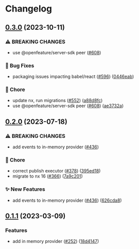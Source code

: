 # Changelog

## [0.3.0](https://github.com/open-feature/js-sdk-contrib/compare/in-memory-provider-v0.2.0...in-memory-provider-v0.3.0) (2023-10-11)


### ⚠ BREAKING CHANGES

* use @openfeature/server-sdk peer ([#608](https://github.com/open-feature/js-sdk-contrib/issues/608))

### 🐛 Bug Fixes

* packaging issues impacting babel/react ([#596](https://github.com/open-feature/js-sdk-contrib/issues/596)) ([0446eab](https://github.com/open-feature/js-sdk-contrib/commit/0446eab5cf9b45ce7de251b4f5feb8df1d499b9d))


### 🧹 Chore

* update nx, run migrations ([#552](https://github.com/open-feature/js-sdk-contrib/issues/552)) ([a88d8fc](https://github.com/open-feature/js-sdk-contrib/commit/a88d8fc097789fd7f56011e6ebb66070f52c6e56))
* use @openfeature/server-sdk peer ([#608](https://github.com/open-feature/js-sdk-contrib/issues/608)) ([ae3732a](https://github.com/open-feature/js-sdk-contrib/commit/ae3732a9068f684517db28ea1ae27b29a35e6b16))

## [0.2.0](https://github.com/open-feature/js-sdk-contrib/compare/in-memory-provider-v0.1.1...in-memory-provider-v0.2.0) (2023-07-18)


### ⚠ BREAKING CHANGES

* add events to in-memory provider ([#436](https://github.com/open-feature/js-sdk-contrib/issues/436))

### 🧹 Chore

* correct publish executor ([#378](https://github.com/open-feature/js-sdk-contrib/issues/378)) ([395ed18](https://github.com/open-feature/js-sdk-contrib/commit/395ed186de8811ae249f087821fdbdf8899c19f2))
* migrate to nx 16 ([#366](https://github.com/open-feature/js-sdk-contrib/issues/366)) ([7a9c201](https://github.com/open-feature/js-sdk-contrib/commit/7a9c201d16fd7f070a1bcd2e359487ba6e7b78d7))


### ✨ New Features

* add events to in-memory provider ([#436](https://github.com/open-feature/js-sdk-contrib/issues/436)) ([626cda8](https://github.com/open-feature/js-sdk-contrib/commit/626cda8906208e8322d3d901e5095f91b4f130e5))

## [0.1.1](https://github.com/open-feature/js-sdk-contrib/compare/in-memory-provider-v0.1.0...in-memory-provider-v0.1.1) (2023-03-09)


### Features

* add in memory provider ([#252](https://github.com/open-feature/js-sdk-contrib/issues/252)) ([18d4147](https://github.com/open-feature/js-sdk-contrib/commit/18d414700dac19a31fe1bfc4f38c47fc46f40eec))
